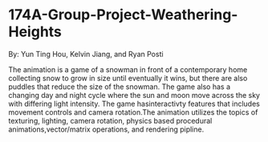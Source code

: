 # 174A-Group-Project-Weathering-Heights
By: Yun Ting Hou, Kelvin Jiang, and Ryan Posti

The animation is a game of a snowman in front of a contemporary home collecting snow to grow in size until eventually it wins, but there are also puddles that 
reduce the size of the snowman. The game also has a changing day and night cycle where the sun and moon move across the sky with differing light intensity. 
The game hasinteractivty features that includes movement controls and camera rotation.The animation utilizes the topics of texturing, 
lighting, camera rotation, physics based procedural animations,vector/matrix operations, and rendering pipline. 


